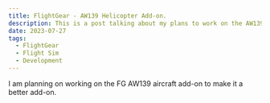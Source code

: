 ```yaml
---
title: FlightGear - AW139 Helicopter Add-on.
description: This is a post talking about my plans to work on the AW139 aircraft add-on for FlightGear
date: 2023-07-27
tags:
  - FlightGear
  - Flight Sim
  - Development
---
```


I am planning on working on the FG AW139 aircraft add-on to make it a better add-on.
